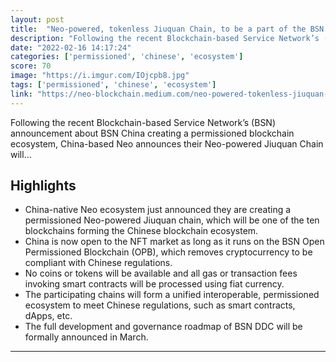 ```yaml
---
layout: post
title:  "Neo-powered, tokenless Jiuquan Chain, to be a part of the BSN to support the legal issuance of NFTs in China"
description: "Following the recent Blockchain-based Service Network’s (BSN) announcement about BSN China creating a permissioned blockchain ecosystem, China-based Neo announces their Neo-powered Jiuquan Chain will…"
date: "2022-02-16 14:17:24"
categories: ['permissioned', 'chinese', 'ecosystem']
score: 70
image: "https://i.imgur.com/IOjcpb8.jpg"
tags: ['permissioned', 'chinese', 'ecosystem']
link: "https://neo-blockchain.medium.com/neo-powered-tokenless-jiuquan-chain-to-be-a-part-of-the-bsn-opb-to-support-the-legal-nft-issuance-86361d6c1118"
---
```


Following the recent Blockchain-based Service Network’s (BSN) announcement about BSN China creating a permissioned blockchain ecosystem, China-based Neo announces their Neo-powered Jiuquan Chain will…

## Highlights

- China-native Neo ecosystem just announced they are creating a permissioned Neo-powered Jiuquan chain, which will be one of the ten blockchains forming the Chinese blockchain ecosystem.
- China is now open to the NFT market as long as it runs on the BSN Open Permissioned Blockchain (OPB), which removes cryptocurrency to be compliant with Chinese regulations.
- No coins or tokens will be available and all gas or transaction fees invoking smart contracts will be processed using fiat currency.
- The participating chains will form a unified interoperable, permissioned ecosystem to meet Chinese regulations, such as smart contracts, dApps, etc.
- The full development and governance roadmap of BSN DDC will be formally announced in March.

---
